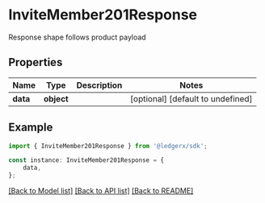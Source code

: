 # InviteMember201Response

Response shape follows product payload

## Properties

Name | Type | Description | Notes
------------ | ------------- | ------------- | -------------
**data** | **object** |  | [optional] [default to undefined]

## Example

```typescript
import { InviteMember201Response } from '@ledgerx/sdk';

const instance: InviteMember201Response = {
    data,
};
```

[[Back to Model list]](../README.md#documentation-for-models) [[Back to API list]](../README.md#documentation-for-api-endpoints) [[Back to README]](../README.md)
